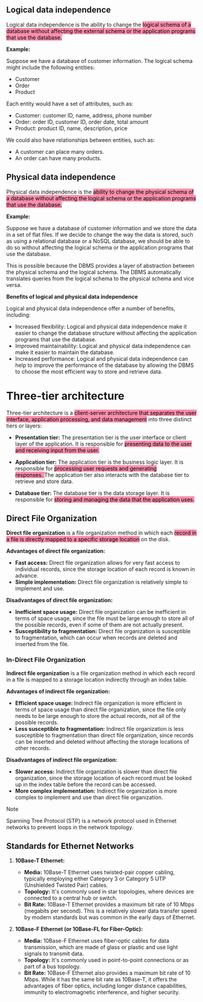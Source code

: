 ## **Logical data independence**

Logical data independence is the ability to change the <mark style="background: #FF5582A6;">logical schema of a database without affecting the external schema or the application programs that use the database.</mark>

**Example:**

Suppose we have a database of customer information. The logical schema might include the following entities:

- Customer
- Order
- Product

Each entity would have a set of attributes, such as:

- Customer: customer ID, name, address, phone number
- Order: order ID, customer ID, order date, total amount
- Product: product ID, name, description, price

We could also have relationships between entities, such as:

- A customer can place many orders.
- An order can have many products.

## **Physical data independence**

Physical data independence is the <mark style="background: #FF5582A6;">ability to change the physical schema of a database without affecting the logical schema or the application programs that use the database.</mark> 

**Example:**

Suppose we have a database of customer information and we store the data in a set of flat files. If we decide to change the way the data is stored, such as using a relational database or a NoSQL database, we should be able to do so without affecting the logical schema or the application programs that use the database.

This is possible because the DBMS provides a layer of abstraction between the physical schema and the logical schema. The DBMS automatically translates queries from the logical schema to the physical schema and vice versa.

**Benefits of logical and physical data independence**

Logical and physical data independence offer a number of benefits, including:

- Increased flexibility: Logical and physical data independence make it easier to change the database structure without affecting the application programs that use the database.
- Improved maintainability: Logical and physical data independence can make it easier to maintain the database.
- Increased performance: Logical and physical data independence can help to improve the performance of the database by allowing the DBMS to choose the most efficient way to store and retrieve data.


# Three-tier architecture

Three-tier architecture is a <mark style="background: #FF5582A6;">client-server architecture that separates the user interface, application processing, and data management</mark> into three distinct tiers or layers:

- **Presentation tier:** The presentation tier is the user interface or client layer of the application. It is responsible for <mark style="background: #FF5582A6;">presenting data to the user and receiving input from the user.</mark>
  
- **Application tier:** The application tier is the business logic layer. It is responsible for <mark style="background: #FF5582A6;">processing user requests and generating responses. </mark>The application tier also interacts with the database tier to retrieve and store data.
  
- **Database tier:** The database tier is the data storage layer. It is responsible for <mark style="background: #FF5582A6;">storing and managing the data that the application uses.</mark>


## Direct File Organization
**Direct file organization** is a file organization method in which each <mark style="background: #FF5582A6;">record in a file is directly mapped to a specific storage location</mark> on the disk.

**Advantages of direct file organization:**

- **Fast access:** Direct file organization allows for very fast access to individual records, since the storage location of each record is known in advance.
- **Simple implementation:** Direct file organization is relatively simple to implement and use.

**Disadvantages of direct file organization:**

- **Inefficient space usage:** Direct file organization can be inefficient in terms of space usage, since the file must be large enough to store all of the possible records, even if some of them are not actually present.
- **Susceptibility to fragmentation:** Direct file organization is susceptible to fragmentation, which can occur when records are deleted and inserted from the file.


### In-Direct File Organization
**Indirect file organization** is a file organization method in which each record in a file is mapped to a storage location indirectly through an index table.

**Advantages of indirect file organization:**

- **Efficient space usage:** Indirect file organization is more efficient in terms of space usage than direct file organization, since the file only needs to be large enough to store the actual records, not all of the possible records.
- **Less susceptible to fragmentation:** Indirect file organization is less susceptible to fragmentation than direct file organization, since records can be inserted and deleted without affecting the storage locations of other records.

**Disadvantages of indirect file organization:**

- **Slower access:** Indirect file organization is slower than direct file organization, since the storage location of each record must be looked up in the index table before the record can be accessed.
- **More complex implementation:** Indirect file organization is more complex to implement and use than direct file organization.

> [!note]
> Spanning Tree Protocol (STP) is a network protocol used in Ethernet networks to prevent loops in the network topology.
## Standards for Ethernet Networks


1. **10Base-T Ethernet:**
    
    - **Media:** 10Base-T Ethernet uses twisted-pair copper cabling, typically employing either Category 3 or Category 5 UTP (Unshielded Twisted Pair) cables.
    - **Topology:** It's commonly used in star topologies, where devices are connected to a central hub or switch.
    - **Bit Rate:** 10Base-T Ethernet provides a maximum bit rate of 10 Mbps (megabits per second). This is a relatively slower data transfer speed by modern standards but was common in the early days of Ethernet.
2. **10Base-F Ethernet (or 10Base-FL for Fiber-Optic):**
    
    - **Media:** 10Base-F Ethernet uses fiber-optic cables for data transmission, which are made of glass or plastic and use light signals to transmit data.
    - **Topology:** It's commonly used in point-to-point connections or as part of a bus topology.
    - **Bit Rate:** 10Base-F Ethernet also provides a maximum bit rate of 10 Mbps. While it has the same bit rate as 10Base-T, it offers the advantages of fiber optics, including longer distance capabilities, immunity to electromagnetic interference, and higher security.
